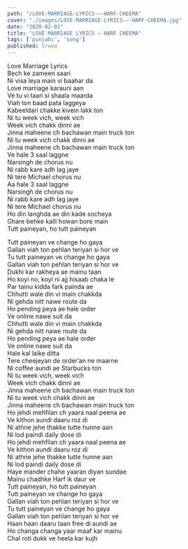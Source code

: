 ```yaml
---
path: "/LOVE-MARRIAGE-LYRICS-–-HARF-CHEEMA"
cover: "./images/LOVE-MARRIAGE-LYRICS-–-HARF-CHEEMA.jpg"
date: "2020-02-01"
title: "LOVE MARRIAGE LYRICS – HARF CHEEMA"
tags: ['punjabi', 'song']
published: truea
---
```

  
Love Marriage Lyrics  
Bech ke zameen saari  
Ni visa leya main vi baahar da  
Love marriage karauni aan  
Ve tu vi taan si shaala maarda  
Viah ton baad pata laggeya  
Kabeeldari chakke kivein lakk ton  
Ni tu week vich, week vich  
Week vich chakk dinni ae  
Jinna maheene ch bachawan main truck ton  
Ni tu week vich chakk dinni ae  
Jinna maheene ch bachawan main truck ton  
Ve hale 3 saal laggne  
Narsingh de chorus nu  
Ni rabb kare adh lag jaye  
Ni tere Michael chorus nu  
Aa hale 3 saal laggne  
Narsingh de chorus nu  
Ni rabb kare adh lag jaye  
Ni tere Michael chorus nu  
Ho din langhda ae din kade socheya  
Ghare behke kalli howan bore main  
Tutt paineyan, ho tutt paineyan  
  
  
  
  
  
  
Tutt paineyan ve change ho gaya  
Gallan viah ton pehlan teriyan si hor ve  
Tu tutt paineyan ve change ho gaya  
Gallan viah ton pehlan teriyan si hor ve  
Dukhi kar rakheya ae mainu taan  
Ho koyi no, koyi ni ajj hisaab chaka le  
Par tainu kidda fark painda ae  
Chhutti wale din vi main chakkda  
Ni gehda nitt nawe route da  
Ho pending peya ae hale order  
Ve online nawe suit da  
Chhutti wale din vi main chakkda  
Ni gehda nitt nawe route da  
Ho pending peya ae hale order  
Ve online nawe suit da  
Hale kal laike ditta  
Tere cheejeyan de order’an ne maarne  
Ni coffee aundi ae Starbucks ton  
Ni tu week vich, week vich  
Week vich chakk dinni ae  
Jinna maheene ch bachawan main truck ton  
Ni tu week vich chakk dinni ae  
Jinna maheene ch bachawan main truck ton  
Ho jehdi mehfilan ch yaara naal peena ae  
Ve kithon aundi daaru roz di  
Ni athne jehe thakke tutte hunne aan  
Ni lod paindi daily dose di  
Ho jehdi mehfilan ch yaara naal peena ae  
Ve kithon aundi daaru roz di  
Ni athne jehe thakke tutte hunne aan  
Ni lod paindi daily dose di  
Haye mander chahe yaaran diyan sundae  
Mainu chadhke Harf ik daur ve  
Tutt paineyan, ho tutt paineyan  
Tutt paineyan ve change ho gaya  
Gallan viah ton pehlan teriyan si hor ve  
Tu tutt paineyan ve change ho gaya  
Gallan viah ton pehlan teriyan si hor ve  
Haan haan daaru taan free di aundi ae  
Ho changa changa yaar maaf kar mainu  
Chal roti dukk ve heela kar kujh  
